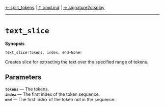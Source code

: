 [&#8592; split_tokens](xmd--split_tokens.md) | [&#8593; xmd.md](xmd.md) | [&#8594; signature2display](xmd--signature2display.md)
***

# `text_slice`
**Synopsis**

```cpp
text_slice(tokens, index, end=None)
```

Creates slice for extracting the text over the specified range of tokens.


## Parameters
**`tokens`** &#8213; The tokens.  
**`index`** &#8213; The first index of the token sequence.  
**`end`** &#8213; The first index of the token not in the sequence.  
